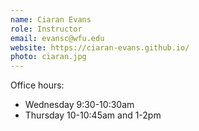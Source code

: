 ```yaml
---
name: Ciaran Evans
role: Instructor
email: evansc@wfu.edu
website: https://ciaran-evans.github.io/
photo: ciaran.jpg
---
```


Office hours: 

* Wednesday 9:30-10:30am
* Thursday 10-10:45am and 1-2pm
